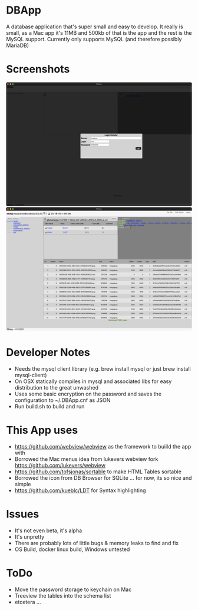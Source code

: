 # DBApp
A database application that's super small and easy to develop. It really is small, as a Mac app it's 11MB and 500kb of that is the app and the rest is the MySQL support. Currently only supports MySQL (and therefore possibly MariaDB)

# Screenshots
![DBApp Login](Login.png)
![DBApp Screenshot](DBApp.png)

# Developer Notes
* Needs the mysql client library (e.g. brew install mysql or just brew install mysql-client)
* On OSX statically compiles in mysql and associated libs for easy distribution to the great unwashed
* Uses some basic encryption on the password and saves the configuration to ~/.DBApp.cnf as JSON
* Run build.sh to build and run

# This App uses
* https://github.com/webview/webview as the framework to buiild the app with
* Borrowed the Mac menus idea from lukevers webview fork https://github.com/lukevers/webview
* https://github.com/tofsjonas/sortable to make HTML Tables sortable
* Borrowed the icon from DB Browser for SQLite ... for now, its so nice and simple
* https://github.com/kueblc/LDT for Syntax highlighting

# Issues
* It's not even beta, it's alpha
* It's unpretty
* There are probably lots of little bugs &amp; memory leaks to find and fix
* OS Build, docker linux build, Windows untested

# ToDo
* Move the password storage to keychain on Mac
* Treeview the tables into the schema list
* etcetera ...